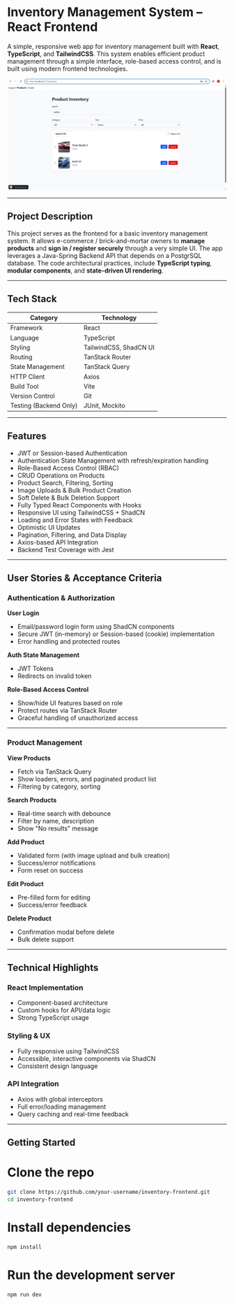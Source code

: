 # Inventory Management System – React Frontend

A simple, responsive web app for inventory management built with **React**, **TypeScript**, and **TailwindCSS**. This system enables efficient product management through a simple interface, role-based access control, and is built using modern frontend technologies.

![thumbnail](https://github.com/tunde262/Inventory_Management_System_React_Typescript/blob/main/assets/thumbnail.png?raw=true)

---

## Project Description

This project serves as the frontend for a basic inventory management system. It allows e-commerce / brick-and-mortar owners to **manage products** and **sign in / register securely** through a very simple UI. The app leverages a Java-Spring Backend API that depends on a PostgrSQL database. The code architectural practices, include **TypeScript typing**, **modular components**, and **state-driven UI rendering**.

---

## Tech Stack

| Category              | Technology                     |
|-----------------------|--------------------------------|
| Framework             | React                          |
| Language              | TypeScript                     |
| Styling               | TailwindCSS, ShadCN UI         |
| Routing               | TanStack Router                |
| State Management      | TanStack Query                 |
| HTTP Client           | Axios                          |
| Build Tool            | Vite                           |
| Version Control       | Git                            |
| Testing (Backend Only)| JUnit, Mockito                 |

---

## Features

- JWT or Session-based Authentication
- Authentication State Management with refresh/expiration handling
- Role-Based Access Control (RBAC)
- CRUD Operations on Products
- Product Search, Filtering, Sorting
- Image Uploads & Bulk Product Creation
- Soft Delete & Bulk Deletion Support
- Fully Typed React Components with Hooks
- Responsive UI using TailwindCSS + ShadCN
- Loading and Error States with Feedback
- Optimistic UI Updates
- Pagination, Filtering, and Data Display
- Axios-based API Integration
- Backend Test Coverage with Jest

---

## User Stories & Acceptance Criteria

### Authentication & Authorization

**User Login**
- Email/password login form using ShadCN components
- Secure JWT (in-memory) or Session-based (cookie) implementation
- Error handling and protected routes

**Auth State Management**
- JWT Tokens
- Redirects on invalid token

**Role-Based Access Control**
- Show/hide UI features based on role
- Protect routes via TanStack Router
- Graceful handling of unauthorized access

---

### Product Management

**View Products**
- Fetch via TanStack Query
- Show loaders, errors, and paginated product list
- Filtering by category, sorting

**Search Products**
- Real-time search with debounce
- Filter by name, description
- Show "No results" message

**Add Product**
- Validated form (with image upload and bulk creation)
- Success/error notifications
- Form reset on success

**Edit Product**
- Pre-filled form for editing
- Success/error feedback

**Delete Product**
- Confirmation modal before delete
- Bulk delete support

---

## Technical Highlights

### React Implementation
- Component-based architecture
- Custom hooks for API/data logic
- Strong TypeScript usage

### Styling & UX
- Fully responsive using TailwindCSS
- Accessible, interactive components via ShadCN
- Consistent design language

### API Integration
- Axios with global interceptors
- Full error/loading management
- Query caching and real-time feedback

---

## Getting Started

# Clone the repo

```bash
git clone https://github.com/your-username/inventory-frontend.git
cd inventory-frontend
```

# Install dependencies

```bash
npm install
```

# Run the development server

```bash
npm run dev
```
